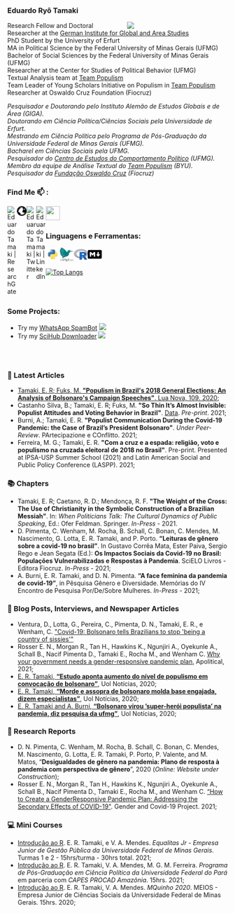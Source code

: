 ### Eduardo Ryô Tamaki

<img align='right' src="https://media.giphy.com/media/0Y0ySEj13sU1O1IQ23/giphy.gif" width="230">


Research Fellow and Doctoral Researcher at the [German Institute for Global and Area Studies](https://www.giga-hamburg.de/en) <br />
PhD Student by the University of Erfurt <br />
MA in Political Science by the Federal University of Minas Gerais (UFMG) <br />
Bachelor of Social Sciences by the Federal University of Minas Gerais (UFMG) <br />
Researcher at the Center for Studies of Political Behavior (UFMG) <br />
Textual Analysis team at [Team Populism](https://populism.byu.edu/)  <br />
Team Leader of Young Scholars Initiative on Populism in [Team Populism](https://populism.byu.edu/) <br />
Researcher at Oswaldo Cruz Foundation (Fiocruz) <br />


*Pesquisador e Doutorando pelo Instituto Alemão de Estudos Globais e de Área (GIGA).* <br />
*Doutorando em Ciência Política/Ciências Sociais pela Universidade de Erfurt.* <br />
*Mestrando em Ciência Política pelo Programa de Pós-Graduação da Universidade Federal de Minas Gerais (UFMG).* <br />
*Bacharel em Ciências Sociais pela UFMG.* <br />
*Pesquisador do [Centro de Estudos do Comportamento Político](https://www.facebook.com/CeComPolitico) (UFMG).* <br />
*Membro da equipe de Análise Textual do [Team Populism](https://populism.byu.edu/) (BYU).* <br />
*Pesquisador da [Fundação Oswaldo Cruz](https://portal.fiocruz.br/) (Fiocruz)* <br />




#####


### Find Me 📫 :
[<img align="left" alt="Eduardo Tamaki | ResearchGate" width="22px" src="https://cdn.jsdelivr.net/npm/simple-icons@v3/icons/researchgate.svg" />][researchgate]
[<img align="left" alt="Ttytamaki.github.io" width="22px" src="https://raw.githubusercontent.com/iconic/open-iconic/master/svg/globe.svg" />][website]
[<img height="32" width="32" src="https://cdn.jsdelivr.net/npm/simple-icons@v3/icons/gmail.svg" />][gmail]
[<img align="left" alt="Eduardo Tamaki | Twitter" width="22px" src="https://cdn.jsdelivr.net/npm/simple-icons@v3/icons/twitter.svg" />][twitter]
[<img align="left" alt="Eduardo Tamaki | LinkedIn" width="22px" src="https://cdn.jsdelivr.net/npm/simple-icons@v3/icons/linkedin.svg" />][linkedin]


### Linguagens e Ferramentas:
<img align="left" width="32px" src="https://raw.githubusercontent.com/github/explore/80688e429a7d4ef2fca1e82350fe8e3517d3494d/topics/python/python.png" />
<img align="left" width="32px" src="https://raw.githubusercontent.com/github/explore/80688e429a7d4ef2fca1e82350fe8e3517d3494d/topics/latex/latex.png" />
<img align="left" width="32px" src="https://raw.githubusercontent.com/github/explore/80688e429a7d4ef2fca1e82350fe8e3517d3494d/topics/r/r.png" />
<img align="left" width="32px" src="https://raw.githubusercontent.com/github/explore/80688e429a7d4ef2fca1e82350fe8e3517d3494d/topics/markdown/markdown.png" />

<br />
<br />

[![Top Langs](https://github-readme-stats.vercel.app/api/top-langs/?username=ttytamaki&theme=dark)](https://github.com/anuraghazra/github-readme-stats)



<br />
<br />

### Some Projects:
- Try my [WhatsApp SpamBot](https://github.com/Ttytamaki/Wpp_SpamBot)  <img src="https://media.giphy.com/media/QtvHd6lI9q4iydr59B/giphy.gif" width="30">
- Try my [SciHub Downloader](https://github.com/Ttytamaki/SciHub_Downloader) <img src="https://media.giphy.com/media/QBkKFl1WM4hSQNSxUM/giphy.gif" width="30">

<br />
<br />


### :page_facing_up: Latest Articles
<!-- BLOG-POST-LIST:START -->

- [Tamaki, E. R; Fuks, M. **"Populism in Brazil's 2018 General Elections: An Analysis of Bolsonaro's Campaign Speeches"**. Lua Nova, 109. 2020](https://www.scielo.br/scielo.php?script=sci_arttext&pid=S0102-64452020000100103&lng=pt&nrm=iso);
- Castanho Silva, B.; Tamaki, E. R; Fuks, M. **"So Thin It’s Almost Invisible: Populist Attitudes and Voting Behavior in Brazil"**. [Data](https://github.com/Ttytamaki/Populist_Attitudes). *Pre-print*. 2021;
- Burni, A.; Tamaki, E. R. **"Populist Communication During the Covid-19 Pandemic: the Case of Brazil’s President Bolsonaro"**. *Under Peer-Review*. PArtecipazione e COnflitto. 2021;
- Ferreira, M. G.; Tamaki, E. R. **"Com a cruz e a espada: religião, voto e populismo na cruzada eleitoral de 2018 no Brasil"**. Pre-print. Presented at IPSA-USP Summer School (2021) and Latin American Social and Public Policy Conference (LASPP). 2021;


### :books: Chapters
- Tamaki, E. R; Caetano, R. D.; Mendonça, R. F. **"The Weight of the Cross: The Use of Christianity in the Symbolic Construction of a Brazilian Messiah"**. In: *When Politicians Talk: The Cultural Dynamics of Public Speaking*, Ed.: Ofer Feldman. Springer. *In-Press* - 2021. 
- D. Pimenta, C. Wenham, M. Rocha, B. Schall, C. Bonan, C. Mendes, M. Nascimento, G. Lotta, E. R. Tamaki, and P. Porto. **“Leituras de gênero sobre a covid-19 no brasil”**. In Gustavo Corrêa Mata, Ester Paiva, Sergio Rego e Jean Segata (Ed.): **Os Impactos Sociais da Covid-19 no Brasil: Populações Vulnerabilizadas e Respostas à Pandemia**. SciELO Livros - Editora Fiocruz. *In-Press* - 2021;
- A. Burni, E. R. Tamaki, and D. N. Pimenta. **“A face feminina da pandemia de covid-19”**, in Pêsquisa Gênero e Diversidade. Memórias do IV Encontro de Pesquisa Por/De/Sobre Mulheres. *In-Press* - 2021;


### :pencil: Blog Posts, Interviews, and Newspaper Articles


- Ventura, D., Lotta, G., Pereira, C., Pimenta, D. N., Tamaki, E. R., e Wenham, C. ["Covid-19: Bolsonaro tells Brazilians to stop 'being a country of sissies'"](https://blogs.bmj.com/bmj/2021/05/04/covid-19-bolsonaro-tells-brazilians-to-stop-being-a-country-of-sissies/)
- Rosser E. N., Morgan R., Tan H., Hawkins K., Ngunjiri A., Oyekunle A., Schall B., Nacif Pimenta D., Tamaki E., Rocha M., and Wenham C. [Why your government needs a gender-responsive pandemic plan](https://apolitical.co/en/solution_article/why-your-government-needs-a-gender-responsive-pandemic-plan), Apolitical, 2021;
- [E. R. Tamaki, **“Estudo aponta aumento do nível de populismo em convocação de bolsonaro”**](https://noticias.uol.com.br/politica/ultimas-noticias/2020/03/10/jair-bolsonaropopulismo-byu-ufmg-discursos-manifestacoes-15-marco-roraima.htm.), Uol Notícias, 2020;
- [E. R. Tamaki, **“Morde e assopra de bolsonaro molda base engajada, dizem especialistas”**](https://noticias.uol.com.br/politica/ultimas-noticias/2020/10/30/morde-e-assopra-debolsonaro-molda-base-engajada-dizem-especialistas.htm), Uol Notícias, 2020;
- [E. R. Tamaki and A. Burni, **“Bolsonaro virou ’super-herói populista’ na pandemia, diz pesquisa da ufmg”**](https://noticias.uol.com.br/politica/ultimasnoticias/2020/10/17/bolsonaro-virou-super-heroi-populista-na-pandemia-diz-pesquisa-da-ufmg.htm), Uol Notícias, 2020;


### :satellite: Research Reports
- D. N. Pimenta, C. Wenham, M. Rocha, B. Schall, C. Bonan, C. Mendes, M. Nascimento, G. Lotta, E. R. Tamaki, P. Porto, P. Valente, and M. Matos, “**Desigualdades de gênero na pandemia: Plano de resposta à pandemia com perspectiva de gênero**”, 2020 (*Online: Website under Construction*);
 - Rosser E. N., Morgan R., Tan H., Hawkins K., Ngunjiri A., Oyekunle A., Schall B., Nacif Pimenta D., Tamaki E., Rocha M., and Wenham C. [“How to Create a GenderResponsive Pandemic Plan: Addressing the Secondary Effects of COVID-19"](https://www.genderandcovid-19.org/wp-content/uploads/2021/01/How-to-create-a-gender-responsive-pandemic-plan.pdf). Gender and Covid-19 Project. 2021;


### :computer: Mini Courses
- [Introdução ao R](https://github.com/Ttytamaki/Intro_R_2021). E. R. Tamaki, e V. A. Mendes. *Equalitas Jr - Empresa Junior de Gestão Pública da Universidade Federal de Minas Gerais*. Turmas 1 e 2 - 15hrs/turma - 30hrs total. 2021;
- [Introdução ao R](https://github.com/Ttytamaki/Intro_R_2021). E. R. Tamaki, V. A. Mendes, M. G. M. Ferreira. *Programa de Pós-Graduação em Ciência Política da Universidade Federal do Pará* em parceria com *CAPES PROCAD Amazônia*. 15hrs. 2021;
- [Introdução ao R](https://github.com/virgiliomendes/Mquinho_2020_Introd_R). E. R. Tamaki, V. A. Mendes. *MQuinho 2020*. MEIOS - Empresa Junior de Ciências Sociais da Universidade Federal de Minas Gerais. 15hrs. 2020;
<!-- BLOG-POST-LIST:END -->






<br />
<br />

</details>

[researchgate]: https://www.researchgate.net/profile/Eduardo_Ryo_Tamaki
[website]: https://ttytamaki.github.io
[gmail]: mailto:eduardo.rtamaki@gmail.com
[twitter]: https://twitter.com/Ttytamaki
[linkedin]: www.linkedin.com/in/eduardo-ryô-tamaki-5b936811a

